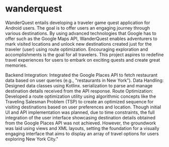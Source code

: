 # wanderquest
WanderQuest entails developing a traveler game quest application for Android users. The goal is to offer users an engaging journey through various destinations. By using advanced technologies that Google has to offer such as the Google Maps API, WanderQuest enables adventurers to mark visited locations and unlock new destinations created just for the traveler (user) using route optimization. Encouraging exploration and accomplishments is the goal for all travelers. This project aspires to redefine travel experiences for users to embark on exciting quests and create great memories. 


Backend Integration:
Integrated the Google Places API to fetch restaurant data based on user queries (e.g., "restaurants in New York").
Data Handling:
Designed data classes using Kotlinx. serialization to parse and manage destination details received from the API response.
Route Optimization:
Developed a route optimization utility using algorithmic concepts like the Traveling Salesman Problem (TSP) to create an optimized sequence for visiting destinations based on user preferences and location.
Though initial UI and API implementation was planned, due to time constraints, the full integration of the user interface showcasing destination details obtained from the Google Places API was not achieved. However, the groundwork was laid using views and XML layouts, setting the foundation for a visually engaging interface that aims to display an array of travel options for users exploring New York City."


